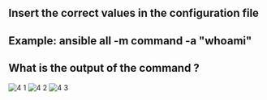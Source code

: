 ## Insert the correct values in the configuration file
## Example: ansible all -m command -a "whoami"
## What is the output of the command ?
![4 1](https://user-images.githubusercontent.com/71722372/235515711-58fd536e-a211-4493-bded-db349c993959.png)
![4 2](https://user-images.githubusercontent.com/71722372/235515720-178f1165-04f8-4d7a-92c2-7fd2dd8606f0.png)
![4 3](https://user-images.githubusercontent.com/71722372/235515725-c75df524-f2ed-4e19-b6d6-6753aca2965f.png)
